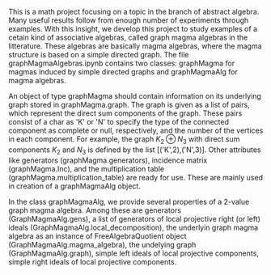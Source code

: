 This is a math project focusing on a topic in the branch of abstract algebra. Many useful results follow from enough number of experiments through examples. With this insight, we develop this project to study examples of a cetain kind of associative algebras, called graph magma algebras in the litterature. These algebras are basically magma algebras, where the magma structure is based on a 
simple directed graph. The file graphMagmaAlgebras.ipynb contains two classes: graphMagma for magmas induced by simple directed graphs and graphMagmaAlg for magma algebras. 

An object of type graphMagma should contain information on its underlying graph stored in graphMagma.graph. The graph is given as a list of pairs, which represent the direct sum components of the graph. These pairs consist of a char as 
'K' or 'N' to specify the type of the connected component as complete or null, respectively, and the number of the vertices in each component. For example, the graph $K_2\oplus N_3$ with direct sum components $K_2$ and $N_3$ is defined by the list [('K',2),('N',3)].
Other attributes like generators (graphMagma.generators), incidence matrix (graphMagma.Inc), and the multiplication table (graphMagma.multiplication_table) are ready for use. These are mainly used in creation of a graphMagmaAlg object.

In the class graphMagmaAlg, we provide several properties of a 2-value graph magma algebra. Among these are generators (GraphMagmaAlg.gens), a list of generators of local projective right (or left) ideals (GraphMagmaAlg.local_decomposition), the underlyin graph magma algebra as an instance of FreeAlgebraQuotient object (GraphMagmaAlg.magma_algebra), the undelying graph (GraphMagmaAlg.graph), simple left ideals of local projective components, simple right ideals of local projective components.
